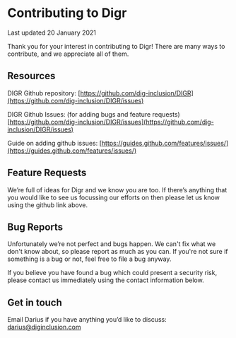 
# Contributing to Digr
Last updated 20 January 2021

Thank you for your interest in contributing to Digr! There are many ways to contribute, and we appreciate all of them.

## Resources

DIGR Github repository:
[https://github.com/dig-inclusion/DIGR](https://github.com/dig-inclusion/DIGR/issues)

DIGR Github Issues: (for adding bugs and feature requests)
[https://github.com/dig-inclusion/DIGR/issues](https://github.com/dig-inclusion/DIGR/issues)

Guide on adding github issues:
[https://guides.github.com/features/issues/](https://guides.github.com/features/issues/)

## Feature Requests

We’re full of ideas for Digr and we know you are too. If there’s anything that you would like to see us focussing our efforts on then please let us know using the github link above.

## Bug Reports

Unfortunately we’re not perfect and bugs happen. We can't fix what we don't know about, so please report as much as you can. If you're not sure if something is a bug or not, feel free to file a bug anyway.

If you believe you have found a bug which could present a security risk, please contact us immediately using the contact information below.

## Get in touch

Email Darius if you have anything you’d like to discuss: darius@diginclusion.com
